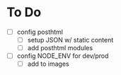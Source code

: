 # To Do

- [ ] config posthtml
  - [ ] setup JSON w/ static content
  - [ ] add posthtml modules
- [ ] config NODE_ENV for dev/prod
  - [ ] add to images